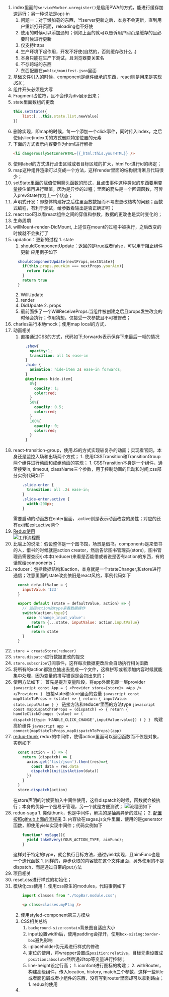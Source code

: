 1. index里面的`serviceWorker.unregister()`是启用PWA的方式，能进行缓存加速运行；另一种说法是opt-in
    1. 问题一：对于懒加载的东西，当server更新之后，本身不会更新，直到用户重新打开页面，reloading也不好使
    2. 使用的时候可以添加通知；例如上面的就可以告诉用户网页是缓存的且必要时候进行更新
    3. 仅支持https
    4. 生产环境下起作用，开发不好使(自然的，否则缓存改什么..)
    5. 本身只能在生产下测试，且浏览器要关匿名
    6. 不存跨域的东西
    7. 东西配置在`public/manifest.json`里面
1. 基础文件引入的时候，component是组件继承的东西，react则是用来是实现JSX；
2. 组件开头必须是大写
3. Fragment占位符，且不会作为div展示出来；
4. state里面数组的更改
    ```javascript
    this.setState({
        list:[...this.state.list,newValue]
    })
    ```
1. 删除实现，即map的时候，每一个添加一个click事件，同时传入index，之后使用slice(index,1)的方式删除特定位置的元素
2. 下面的方式表示内容要作为html进行解析  
    ```html
    <li dangerouslySetInnerHTML={{_html:this.yourHTML}} />
    ```
1. 使用label的方式进行点击区域或者目标区域的扩大，htmlFor进行id的绑定；
1. map这种组件渲染可以变成一个方法，这样render里面的结构很清晰且代码很少；
2. setState里面的赋值使用箭头函数的形式，且点击事件这种类似的东西要用变量接住值再进行赋值，因为是异步的过程；里面的箭头是一个回调函数，可传入prevState作为上一个状态；
3. 声明式开发：即整体构建好之后往里面放数据而不考虑更改结构的问题；函数式编程，有利于测试，给参数看输出是否正确即可；
4. react tool可以看react组件之间的穿值和参数，数据的更改也是实时变化的；
5. 生命周期
  1. willMount-render-DidMount, 上述仅在mount的过程中被执行，之后改变的时候就不会执行了
  2. updation：更新的过程
    1. state
      1. shouldComponentUpdate：返回的是true或者false，可以用于阻止组件更新
        应用例子如下
        ```javascript
          shouldComponentUpdate(nextProps,nextState){
            if(this.props.yourAim === nextProps.yourAim){
              return false
            }
            return true
          }
        ```
      2. WillUpdate
      3. render
      4. DidUpdate
    2. props
      1. 最前面多了一个WillReceiveProps:当组件被创建之后且props发生改变的时候会执行；作用猜想，仅接受一次参数且不可被修改；
1. charles进行本地mock；使用map local的方式，
2. 动画相关
    1. 直接通过CSS的方式，代码如下;forwards表示保存下来最后一帧的情况
        ```css
          .show{
            opacity:1;
            transition: all 1s ease-in
          }
          .hide {
            animation: hide-item 2s ease-in forwards;
          }
          @keyframes hide-item{
            0%{
              opacity: 1;
              color:red;
            }
            50%{
              opacity: 0.5;
              color:red;
            }
            100%{
              opacity: 0;
              color:red;
            }
          }
          ```
  1. react-transition-group，使用JS的方式实现较复杂的动画；实现看官网，本身还是监控入场和出场两个方式；
    1. 使用CSSTransition和TransitionGroup两个组件进行动画和成组动画的实现； 
    1. CSSTransition本身是一个组件，通常接受in, timeout, className三个参数，用于控制动画的启动和时间;css部分实例代码如下
        ```css
            .slide-enter {
              transition: all .2s ease-in;
            }
            .slide-enter.active {
              width:200px;
            }
        ```
        需要启动的动画放在enter里面，.active则是表示动画改变的属性；对应的还有exit和exit.active两个
1. [Redux使用](http://huziketang.mangojuice.top/books/react/lesson34)  
  ![工作流程图](https://s3.amazonaws.com/youthchina/%E5%B1%8F%E5%B9%95%E5%BF%AB%E7%85%A7+2019-03-13+20.53.40.png)
  1. 比喻上的说法：假设整体是一个图书馆，场景是借书。components是来借书的人，借书的时候就是action creator，然后告诉图书管理员(store)，图书管理员需要查阅小本本(reducer)来看是否能借或者说是否有action的东西，有的话就给components；
  2. reducer：包括数据结构和action，本身就是一个stateChanger,和store进行通信；注意里面的state改变依旧是react风格，事例代码如下
        ```javascript
          const defaultValue = {
            inputValue:'123'
          }

          export default (state = defaultValue, action) => {
            // 监控action的type来看数据操作
            switch(action.type){
              case 'change_input_value':
                return {...state, inputValue: action.inputValue}
              default:
                return state
            }
          }
        ```
  1. `store = createStore(reducer)`
  2. `store.dispatch`进行数据更改的提交
  3. `store.subscribe`订阅事件，这样每次数据更改后会自动执行相关函数
  4. 将所有的action都独立抽出去变成一个文件，这样拼写或者添加内容时候就能集中处理，因为变量的拼写错误是会包出来的；
  1. 使用方法如下：
    首先是提升变量阶段，将app外面包裹一层provider
    ```javascript
      const App = {
        <Provider store={store}>
          <App />
        </Provider>
      }
    ```
    链接state和store里面的变量
    ```javascript
      const mapStateToProps = (state) => {
        return {
          inputValue: state.inputValue
        }
      }
    ```
    链接方法和reducer里面的方法type
    ```javascript
      const mapDispatchToProps = (dispatch) => {
        return {
          handleClickChange: (value) => (
              dispatch({type:'HANDLE_CLICK_CHANGE',inputValue:value})
            )
        }
      }
    ```
    构建高阶组件
    ```javascript
      app = connect(mapStateToProps,mapDispatchToProps)(app)
    ```
  5. [redux-thunk](https://github.com/reduxjs/redux-thunk)  redux的中间件，使得action里面可以返回函数而不仅是对象，实例如下
        ```javascript
          const action = () => {
            return (dispatch) => {
              axios.get('list/json').then((res)=>{
                const data = res.data
                dispatch(initListAction(data))
              })
            }
          }
          store.dispatch(action)
        ```
        在store声明的时候要加入中间件使用，这样dispatch的时候，函数就会被执行；本身的优势一个是易于管理，另一个就是方便测试；
        ![流程图如下](https://s3.amazonaws.com/youthchina/%E5%B1%8F%E5%B9%95%E5%BF%AB%E7%85%A7+2019-03-14+09.55.22.png)
  1. redux-saga
    1. 类似thunk，也是中间件，解决的是抽离异步的过程；
    2. [配置按照github上面的流程来](https://github.com/redux-saga/redux-saga)
    3. 内容放在sagas.js文件里面，使用的是generator函数，即使用yield实现中间件；代码实例如下
        ```javascript
            function* mySage(){
              yield takeEvery(YOUR_ACTION_TYPE, aimFunc);
            }
        ```
        这样对于特定的type，就会执行目标方法，通过yield实现，且aimFunc也是一个迭代函数 
    1. 同样的，异步获取的内容放在这个文件里面，另外使用的不是dispatch，而是通过自带的put方法
1. 项目相关
  1. reset.css进行样式的初始化；
  2. 模块化css使用
    1. 使用css原生的modules，代码事例如下
        ```javascript
            import classes from "./topBar.module.css";
        ```
        ```html
            <p class=classes.myPtag />
        ```
        2. 使用styled-component第三方模块
        3. CSS相关总结
            1. `background-size:contain`背景图自适应大小
            2. input设置width后，使用padding会撑开，使用`box-sizing:border-box`避免影响
            3. ::placeholder伪元素进行样式的修改
            4. 定位的使用，将wrapper设置成`position:relative`，目标元素设置成`position:absolute`然后通过top等变量进行控制；
            5. line-height设定行高；
    1. iconfont进行图标的构建；
    2. withRouter，构建高级组件，传入location, history, match三个参数，这样一些title或者面包屑或者小组件的东西，没有写到router里面却可以拿到路由；
    1. redux的使用
      1. 



